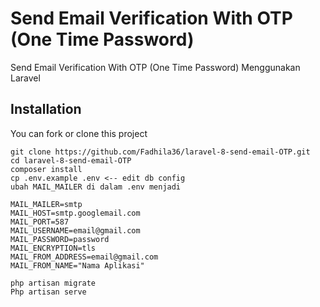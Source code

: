 # Send Email Verification With OTP (One Time Password)
Send Email Verification With OTP (One Time Password) Menggunakan Laravel
    
## Installation 

You can fork or clone this project

``` 
git clone https://github.com/Fadhila36/laravel-8-send-email-OTP.git
cd laravel-8-send-email-OTP
composer install
cp .env.example .env <-- edit db config
ubah MAIL_MAILER di dalam .env menjadi

MAIL_MAILER=smtp
MAIL_HOST=smtp.googlemail.com
MAIL_PORT=587
MAIL_USERNAME=email@gmail.com
MAIL_PASSWORD=password
MAIL_ENCRYPTION=tls
MAIL_FROM_ADDRESS=email@gmail.com
MAIL_FROM_NAME="Nama Aplikasi"

php artisan migrate
Php artisan serve

```

